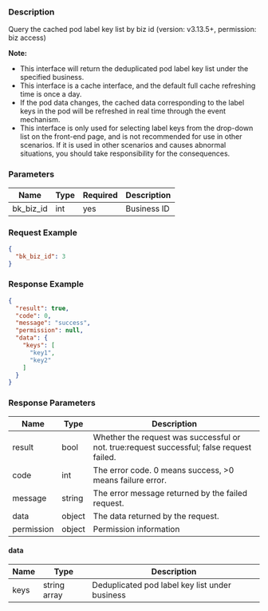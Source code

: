 ### Description

Query the cached pod label key list by biz id (version: v3.13.5+, permission: biz access)

**Note:**
- This interface will return the deduplicated pod label key list under the specified business.
- This interface is a cache interface, and the default full cache refreshing time is once a day.
- If the pod data changes, the cached data corresponding to the label keys in the pod will be refreshed in real time through the event mechanism.
- This interface is only used for selecting label keys from the drop-down list on the front-end page, and is not recommended for use in other scenarios. If it is used in other scenarios and causes abnormal situations, you should take responsibility for the consequences.

### Parameters

| Name      | Type | Required | Description |
|-----------|------|----------|-------------|
| bk_biz_id | int  | yes      | Business ID |

### Request Example

```json
{
  "bk_biz_id": 3
}
```

### Response Example

```json
{
  "result": true,
  "code": 0,
  "message": "success",
  "permission": null,
  "data": {
    "keys": [
      "key1",
      "key2"
    ]
  }
}
```

### Response Parameters

| Name       | Type   | Description                                                                               |
|------------|--------|-------------------------------------------------------------------------------------------|
| result     | bool   | Whether the request was successful or not. true:request successful; false request failed. |
| code       | int    | The error code. 0 means success, >0 means failure error.                                  |
| message    | string | The error message returned by the failed request.                                         |
| data       | object | The data returned by the request.                                                         |
| permission | object | Permission information                                                                    |

#### data

| Name | Type         | Description                                    |
|------|--------------|------------------------------------------------|
| keys | string array | Deduplicated pod label key list under business |
